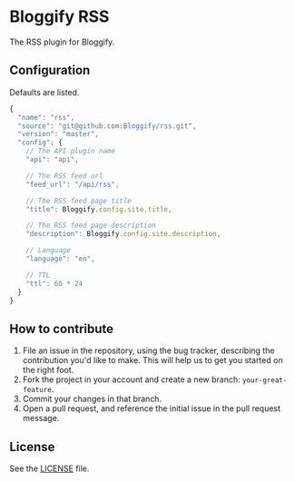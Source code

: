 Bloggify RSS
============
The RSS plugin for Bloggify.

## Configuration

Defaults are listed.

```js
{
  "name": "rss",
  "source": "git@github.com:Bloggify/rss.git",
  "version": "master",
  "config": {
    // The API plugin name
    "api": "api",

    // The RSS feed url
    "feed_url": "/api/rss",

    // The RSS feed page title
    "title": Bloggify.config.site.title,

    // The RSS feed page description
    "description": Bloggify.config.site.description,

    // Language
    "language": "en",

    // TTL
    "ttl": 60 * 24
  }
}
```

## How to contribute
1. File an issue in the repository, using the bug tracker, describing the
   contribution you'd like to make. This will help us to get you started on the
   right foot.
2. Fork the project in your account and create a new branch:
   `your-great-feature`.
3. Commit your changes in that branch.
4. Open a pull request, and reference the initial issue in the pull request
   message.

## License
See the [LICENSE](./LICENSE) file.
